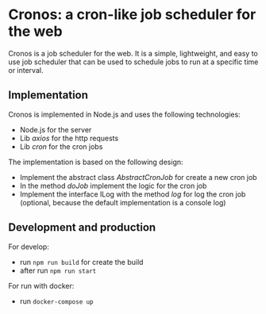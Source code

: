 # Cronos: a cron-like job scheduler for the web

Cronos is a job scheduler for the web. It is a simple, lightweight, and easy to use job scheduler that can be used to schedule jobs to run at a specific time or interval. 

## Implementation

Cronos is implemented in Node.js and uses the following technologies:

- Node.js for the server
- Lib *axios* for the http requests
- Lib *cron* for the cron jobs

The implementation is based on the following design:

- Implement the abstract class *AbstractCronJob* for create a new cron job
- In the method *doJob* implement the logic for the cron job
- Implement the interface ILog with the method *log* for log the cron job (optional, because the default implementation is a console log)

## Development and production

For develop:

- run `npm run build` for create the build
- after run `npm run start`

For run with docker:

- run `docker-compose up`
